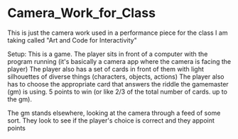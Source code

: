 # Camera_Work_for_Class

This is just the camera work used in a performance piece for the class I am taking called "Art and Code for Interactivity"

Setup:
  This is a game.
  The player sits in front of a computer with the program running (it's basically a camera app where the camera is facing the player)
  The player also has a set of cards in front of them with light silhouettes of diverse things (characters, objects, actions)
  The player also has to choose the appropriate card that answers the riddle the gamemaster (gm) is using. 
  5 points to win (or like 2/3 of the total number of cards. up to the gm).
  
  The gm stands elsewhere, looking at the camera through a feed of some sort.
  They look to see if the player's choice is correct and they appoint points 
